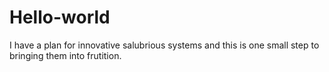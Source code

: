 # Hello-world

I have a plan for innovative salubrious systems and this is one small step to bringing them into frutition.
